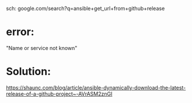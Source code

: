 sch: google.com/search?q=ansible+get_url+from+github+release

# error:
"Name or service not known"

# Solution:
https://shaunc.com/blog/article/ansible-dynamically-download-the-latest-release-of-a-github-project~-AVrASM2znGI
